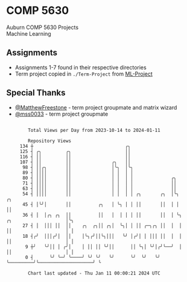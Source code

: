 # COMP 5630
Auburn COMP 5630 Projects  
Machine Learning

## Assignments
- Assignments 1-7 found in their respective directories
- Term project copied in `./Term-Project` from [ML-Project](https://github.com/wumphlett/ML-Project)

## Special Thanks
- [@MatthewFreestone](https://github.com/MatthewFreestone) - term project groupmate and matrix wizard
- [@mss0033](https://github.com/mss0033) - term project groupmate

```

        Total Views per Day from 2023-10-14 to 2024-01-11

        Repository Views
     134 ┼                                  ╭╮
     125 ┤ ╭╮         ╭╮                    ││
     116 ┤ ││         ││                    ││
     107 ┤ ││         ││               ╭╮   ││
      98 ┤ ││╭╮       ││               │╰╮  │╰╮
      89 ┤ ││││       ││               │ │  │ │
      80 ┤ ││││       ││               │ │  │ │              ╭╮
      71 ┤ ││││       ││               │ │  │ │              ││
      63 ┤ ││││       ││               │ │  │ │              ││
      54 ┤ ││││       ││               │ │  │ │ ╭╮       ╭╮  │╰╮                                ╭╮
      45 ┤ │╰╯│       ││          ╭╮   │ ╰╮ │ │ ││       ││  │ │                                ││
      36 ┤ │  │╭╮ ╭╮  ││          ││   │  │ │ │ ││       ││  │ ╰╮         ╭╮                    │╰╮
      27 ┤ │  │││ ││  ││    ╭╮  ╭╮││ ╭╮│  ╰╮│ │ ││ ╭─╮╭╮ ││  │  │         ││                    │ │
      18 ┤╭╯  │││╭╯│  ││    │╰╮╭╯││╰╮│││   ╰╯ │╭╯│ │ │││ ││  │  │         ││                    │ │
       9 ┼╯   ╰╯││ │ ╭╯│    │ ││ ││ ╰╯││      ││ ╰╮│ ╰╯│╭╯╰──╯  │         ││                    │ │
       0 ┤      ╰╯ ╰─╯ ╰────╯ ╰╯ ╰╯   ╰╯      ╰╯  ╰╯   ╰╯       ╰─────────╯╰────────────────────╯ ╰

        Chart last updated - Thu Jan 11 00:00:21 2024 UTC
        
```
